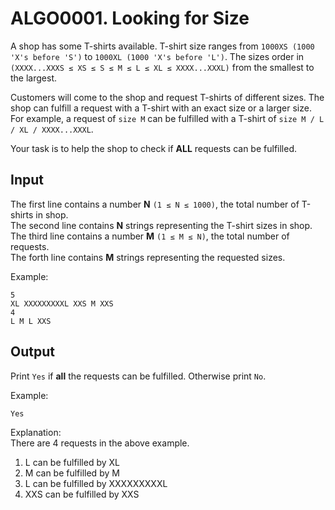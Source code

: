 # ALGO0001. Looking for Size
A shop has some T-shirts available. T-shirt size ranges from `1000XS (1000 'X's before 'S')` to `1000XL (1000 'X's before 'L')`. The sizes order in `(XXXX...XXXS ≤ XS ≤ S ≤ M ≤ L ≤ XL ≤ XXXX...XXXL)` from the smallest to the largest. <br>

Customers will come to the shop and request T-shirts of different sizes. The shop can fulfill a request with a T-shirt with an exact size or a larger size. For example, a request of `size M` can be fulfilled with a T-shirt of `size M / L / XL / XXXX...XXXL`.

Your task is to help the shop to check if **ALL** requests can be fulfilled.

## Input
The first line contains a number **N** `(1 ≤ N ≤ 1000)`, the total number of T-shirts in shop. <br>
The second line contains **N** strings representing the T-shirt sizes in shop. <br>
The third line contains a number **M** `(1 ≤ M ≤ N)`, the total number of requests. <br>
The forth line contains **M** strings representing the requested sizes.

Example:
```
5
XL XXXXXXXXXL XXS M XXS
4
L M L XXS
```

## Output
Print `Yes` if **all** the requests can be fulfilled. Otherwise print `No`.

Example:
```
Yes
```

Explanation: <br>
There are 4 requests in the above example. <br>
1. L can be fulfilled by XL <br>
2. M can be fulfilled by M <br>
3. L can be fulfilled by XXXXXXXXXL <br>
4. XXS can be fulfilled by XXS <br>
